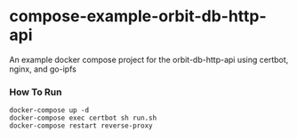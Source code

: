 # compose-example-orbit-db-http-api
An example docker compose project for the orbit-db-http-api using certbot, nginx, and go-ipfs


### How To Run ###

```
docker-compose up -d
docker-compose exec certbot sh run.sh
docker-compose restart reverse-proxy
```
